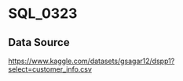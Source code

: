 # SQL_0323

## Data Source

https://www.kaggle.com/datasets/gsagar12/dspp1?select=customer_info.csv
